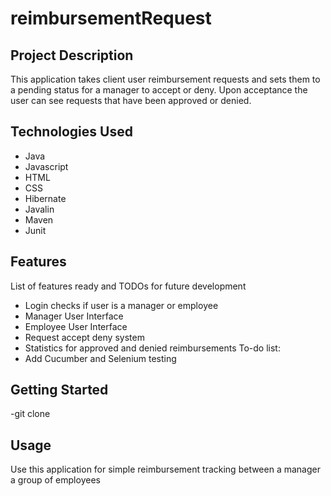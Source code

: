 # reimbursementRequest

## Project Description
This application takes client user reimbursement requests and sets them to a pending status for a manager to accept or deny. Upon acceptance the user can see requests that have been approved or denied. 
## Technologies Used
* Java
* Javascript
* HTML
* CSS
* Hibernate
* Javalin
* Maven
* Junit
## Features
List of features ready and TODOs for future development
* Login checks if user is a manager or employee
* Manager User Interface
* Employee User Interface
* Request accept deny system
* Statistics for approved and denied reimbursements
To-do list:
* Add Cucumber and Selenium testing
## Getting Started
   -git clone 
## Usage
Use this application for simple reimbursement tracking between a manager a group of employees
